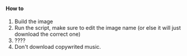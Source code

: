 #### How to
1. Build the image
2. Run the script, make sure to edit the image name (or else it will just download the correct one)
3. ????
4. Don't download copywrited music.
